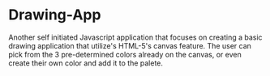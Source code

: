 # Drawing-App
Another self initiated Javascript application that focuses on creating a basic drawing application that utilize's HTML-5's canvas feature. 
The user can pick from the 3 pre-determined colors already on the canvas, or even create their own color and add it to the palete.
